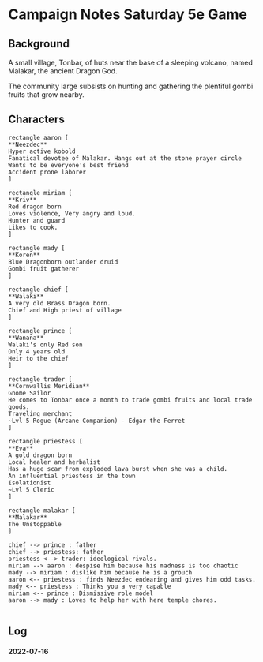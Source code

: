 Campaign Notes Saturday 5e Game
===============================

Background
----------
 A small village, Tonbar, of huts near the base of a sleeping volcano, named Malakar, the ancient Dragon God.

 The community large subsists on hunting and gathering the plentiful gombi fruits that grow nearby.

Characters
----------

```plantuml
rectangle aaron [
**Neezdec**
Hyper active kobold
Fanatical devotee of Malakar. Hangs out at the stone prayer circle
Wants to be everyone's best friend
Accident prone laborer
]

rectangle miriam [
**Kriv**
Red dragon born
Loves violence, Very angry and loud.
Hunter and guard
Likes to cook.
]

rectangle mady [
**Koren**
Blue Dragonborn outlander druid
Gombi fruit gatherer
]

rectangle chief [
**Walaki**
A very old Brass Dragon born.
Chief and High priest of village
]

rectangle prince [
**Wanana**
Walaki's only Red son
Only 4 years old
Heir to the chief
]

rectangle trader [
**Cornwallis Meridian**
Gnome Sailor
He comes to Tonbar once a month to trade gombi fruits and local trade goods.
Traveling merchant
~Lvl 5 Rogue (Arcane Companion) - Edgar the Ferret
]

rectangle priestess [
**Eva**
A gold dragon born
Local healer and herbalist
Has a huge scar from exploded lava burst when she was a child.
An influential priestess in the town
Isolationist
~Lvl 5 Cleric
]

rectangle malakar [
**Malakar**
The Unstoppable
]

chief --> prince : father
chief --> priestess: father
priestess <--> trader: ideological rivals.
miriam --> aaron : despise him because his madness is too chaotic
mady --> miriam : dislike him because he is a grouch
aaron <-- priestess : finds Neezdec endearing and gives him odd tasks.
mady <-- priestess : Thinks you a very capable
miriam <-- prince : Dismissive role model
aaron --> mady : Loves to help her with here temple chores.


```

Log
---

#### 2022-07-16
